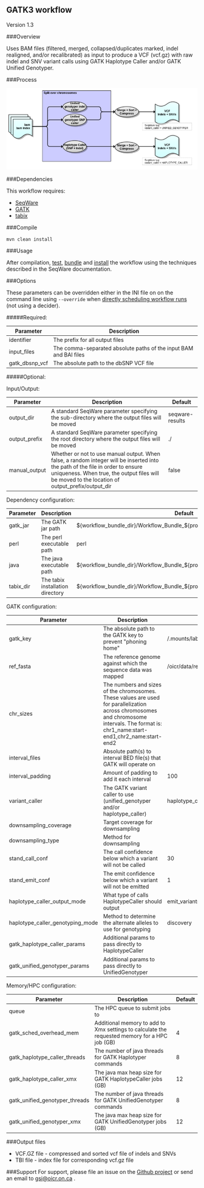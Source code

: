 ## GATK3 workflow

Version 1.3

###Overview

Uses BAM files (filtered, merged, collapsed/duplicates marked, indel realigned, and/or recalibrated) as input to produce a VCF (vcf.gz) with raw indel and SNV variant calls using GATK Haplotype Caller and/or GATK Unified Genotyper.

###Process

![gatk3](docs/gatk3.png)

###Dependencies

This workflow requires:

* [SeqWare](http://seqware.github.io/)
* [GATK](https://www.broadinstitute.org/gatk/)
* [tabix](http://www.htslib.org/doc/tabix.html)

###Compile

    mvn clean install

###Usage

After compilation, [test](http://seqware.github.io/docs/3-getting-started/developer-tutorial/#testing-the-workflow), [bundle](http://seqware.github.io/docs/3-getting-started/developer-tutorial/#packaging-the-workflow-into-a-workflow-bundle) and [install](http://seqware.github.io/docs/3-getting-started/admin-tutorial/#how-to-install-a-workflow) the workflow using the techniques described in the SeqWare documentation.

###Options

These parameters can be overridden either in the INI file on on the command line using `--override` when [directly scheduling workflow runs](http://seqware.github.io/docs/3-getting-started/user-tutorial/#listing-available-workflows-and-their-parameters) (not using a decider).

#####Required:

Parameter | Description
---|---
identifier | The prefix for all output files
input_files	| The comma-separated absolute paths of the input BAM and BAI files
gatk_dbsnp_vcf | The absolute path to the dbSNP VCF file

#####Optional:

Input/Output:

Parameter | Description | Default
---|---|---
output_dir | A standard SeqWare parameter specifying the sub-directory where the output files will be moved | seqware-results
output_prefix | A standard SeqWare parameter specifying the root directory where the output files will be moved | ./
manual_output | Whether or not to use manual output. When false, a random integer will be inserted into the path of the file in order to ensure uniqueness. When true, the output files will be moved to the location of output_prefix/output_dir | false

Dependency configuration:

Parameter | Description | Default
---|---|---
gatk_jar | The GATK jar path | $\{workflow_bundle_dir}/Workflow_Bundle_$\{project.artifactId}/$\{project.version}/bin/
perl | The perl executable path | perl
java | The java executable path | $\{workflow_bundle_dir}/Workflow_Bundle_$\{project.artifactId}/$\{project.version}/bin/
tabix_dir | The tabix installation directory | $\{workflow_bundle_dir}/Workflow_Bundle_$\{project.artifactId}/$\{project.version}/bin/

GATK configuration:

Parameter | Description | Default
---|---|---
gatk_key | The absolute path to the GATK key to prevent "phoning home" | /.mounts/labs/PDE/data/gatkAnnotationResources/GATK_public.key
ref_fasta | The reference genome against which the sequence data was mapped | /oicr/data/reference/genomes/homo_sapiens_mc/UCSC/hg19_random/Genomic/references/fasta/original/hg19_random.fa
chr_sizes | The numbers and sizes of the chromosomes. These values are used for parallelization across chromosomes and chromosome intervals. The format is: chr1_name:start-end1,chr2_name:start-end2 |
interval_files | Absolute path(s) to interval BED file(s) that GATK will operate on | 
interval_padding | Amount of padding to add it each interval | 100
variant_caller | The GATK variant caller to use (unified_genotyper and/or haplotype_caller) | haplotype_caller
downsampling_coverage | Target coverage for downsampling |
downsampling_type | Method for downsampling | 
stand_call_conf	| The call confidence below which a variant will not be called | 30
stand_emit_conf	| The emit confidence below which a variant will not be emitted | 1
haplotype_caller_output_mode | What type of calls HaplotypeCaller should output | emit_variants_only
haplotype_caller_genotyping_mode | Method to determine the alternate alleles to use for genotyping | discovery
gatk_haplotype_caller_params | Additional params to pass directly to HaplotypeCaller |
gatk_unified_genotyper_params | Additional params to pass directly to UnifiedGenotyper |

Memory/HPC configuration:

Parameter | Description | Default
---|---|---
queue | The HPC queue to submit jobs to |
gatk_sched_overhead_mem |  Additional memory to add to Xmx settings to calculate the requested memory for a HPC job (GB) | 4
gatk_haplotype_caller_threads | The number of java threads for GATK Haplotyper commands | 8
gatk_haplotype_caller_xmx | The java max heap size for GATK HaplotypeCaller jobs (GB) | 12
gatk_unified_genotyper_threads | The number of java threads for GATK UnifiedGenotyper commands | 8
gatk_unified_genotyper_xmx | The java max heap size for GATK UnifiedGenotyper jobs (GB) | 12

###Output files

* VCF.GZ file - compressed and sorted vcf file of indels and SNVs
* TBI file - index file for corresponding vcf.gz file

###Support
For support, please file an issue on the [Github project](https://github.com/oicr-gsi/gatk3) or send an email to gsi@oicr.on.ca .
